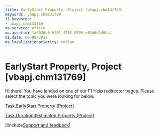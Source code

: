 ```yaml
---
title: EarlyStart Property, Project [vbapj.chm131769]
keywords: vbapj.chm131769
f1_keywords:
- vbapj.chm131769
ms.service: office
ms.assetid: 1a3526e5-9f01-4752-8595-e69b6e2d6ba1
ms.date: 06/08/2017
ms.localizationpriority: medium
---
```



# EarlyStart Property, Project [vbapj.chm131769]

Hi there! You have landed on one of our F1 Help redirector pages. Please select the topic you were looking for below.

[Task.EarlyStart Property (Project)](https://msdn.microsoft.com/library/1bc7f501-8575-c6cf-1f21-82be248ca357%28Office.15%29.aspx)

[Task.Duration3Estimated Property (Project)](https://msdn.microsoft.com/library/370a9c89-24c3-caa7-f49f-f20f2ce2cdb1%28Office.15%29.aspx)

[!include[Support and feedback](~/includes/feedback-boilerplate.md)]